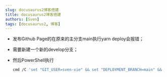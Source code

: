 ```yaml
---
slug: docusaurus2博客搭建
title: docusaurus2博客搭建
authors: [Sven]
tags: [docusaurus2, 博客]
---
```




- 发布Github Page的在原来的主分支main执行yarn deploy会报错；

- 需要新建一个新的develop分支；

- 然后PowerShell执行 

  ```sh
  cmd /C 'set "GIT_USER=sven-xie" && set "DEPLOYMENT_BRANCH=main" && set "USE_SSH=true" && yarn deploy'
  ```

  





